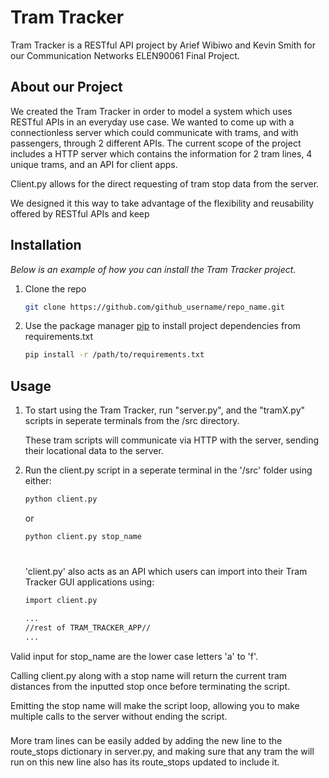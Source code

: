 # Tram Tracker
Tram Tracker is a RESTful API project by Arief Wibiwo and Kevin Smith for our
Communication Networks ELEN90061 Final Project.

## About our Project
We created the Tram Tracker in order to model a system which uses RESTful APIs in an everyday use case.
We wanted to come up with a connectionless server which could communicate with trams, and with 
passengers, through 2 different APIs.
The current scope of the project includes a HTTP server which contains the information for 2 tram lines,
4 unique trams, and an API for client apps.

Client.py allows for the direct requesting of tram stop data from the server.


We designed it this way to take advantage of the flexibility and reusability offered by RESTful APIs and keep 


## Installation

_Below is an example of how you can install the Tram Tracker project._

1. Clone the repo
   ```sh
   git clone https://github.com/github_username/repo_name.git
   ```
2. Use the package manager [pip](https://pip.pypa.io/en/stable/) to install project dependencies from requirements.txt
   ```bash
   pip install -r /path/to/requirements.txt
   ```

## Usage

1. To start using the Tram Tracker, run "server.py", and the "tramX.py" scripts in seperate terminals from the /src
   directory.

   These tram scripts will communicate via HTTP with the server, sending their locational data to the server.


2. Run the client.py script in a seperate terminal in the '/src' folder using either:
   ```bash
   python client.py
   ```
   or
   ```bash
   python client.py stop_name
   ```
   #
   'client.py' also acts as an API which users can import into their Tram Tracker GUI applications using:
   ```bash
   import client.py
   
   ...
   //rest of TRAM_TRACKER_APP//
   ...
   ```


Valid input for stop_name are the lower case letters 'a' to 'f'.
   

   Calling client.py along with a stop name will return the current tram distances from the inputted stop once 
   before terminating the script.

   Emitting the stop name will make the script loop, allowing you to make multiple calls to the server without ending
   the script.
   
###
More tram lines can be easily added by adding the new line to the route_stops dictionary in server.py,
and making sure that any tram the will run on this new line also has its route_stops updated to include it.

